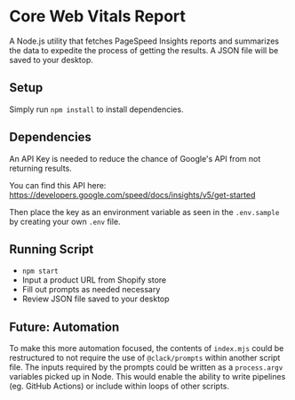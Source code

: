 # Core Web Vitals Report

A Node.js utility that fetches PageSpeed Insights reports and summarizes the data to expedite the process of getting the results. A JSON file will be saved to your desktop.

## Setup

Simply run `npm install` to install dependencies.

## Dependencies

An API Key is needed to reduce the chance of Google's API from not returning results.

You can find this API here:
https://developers.google.com/speed/docs/insights/v5/get-started

Then place the key as an environment variable as seen in the `.env.sample` by creating your own `.env` file.

## Running Script

- `npm start`
- Input a product URL from Shopify store
- Fill out prompts as needed necessary
- Review JSON file saved to your desktop

## Future: Automation

To make this more automation focused, the contents of `index.mjs` could be restructured to not require the use of `@clack/prompts` within another script file. The inputs required by the prompts could be written as a `process.argv` variables picked up in Node. This would enable the ability to write pipelines (eg. GitHub Actions) or include within loops of other scripts.
